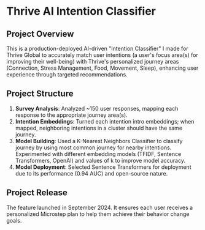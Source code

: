 # Thrive AI Intention Classifier

## Project Overview

This is a production-deployed AI-driven "Intention Classifier" I made for Thrive Global to accurately match user intentions (a user's focus area(s) for improving their well-being) with Thrive's personalized journey areas (Connection, Stress Management, Food, Movement, Sleep), enhancing user experience through targeted recommendations.

## Project Structure

1. **Survey Analysis**: Analyzed ~150 user responses, mapping each response to the appropriate journey area(s).
2. **Intention Embeddings**: Turned each intention intro embeddings; when mapped, neighboring intentions in a cluster should have the same journey.
5. **Model Building**: Used a K-Nearest Neighbors Classifier to classify journey by using most common journey for nearby intentions. Experimented with different embedding models (TFIDF, Sentence Transformers, OpenAI) and values of k to improve model accuracy.
6. **Model Deployment**: Selected Sentence Transformers for deployment due to its performance (0.94 AUC) and open-source nature.

## Project Release

The feature launched in September 2024. It ensures each user receives a personalized Microstep plan to help them achieve their behavior change goals.

